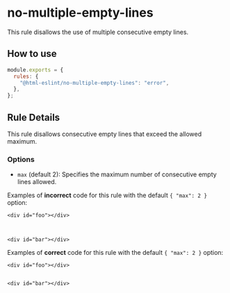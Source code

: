 # no-multiple-empty-lines

This rule disallows the use of multiple consecutive empty lines.

## How to use

```js,.eslintrc.js
module.exports = {
  rules: {
    "@html-eslint/no-multiple-empty-lines": "error",
  },
};
```

## Rule Details

This rule disallows consecutive empty lines that exceed the allowed maximum.

### Options

- `max` (default 2): Specifies the maximum number of consecutive empty lines allowed.

Examples of **incorrect** code for this rule with the default `{ "max": 2 }` option:

<!-- prettier-ignore -->
```html,incorrect
<div id="foo"></div>



<div id="bar"></div>
```

Examples of **correct** code for this rule with the default `{ "max": 2 }` option:

<!-- prettier-ignore -->
```html,correct
<div id="foo"></div>


<div id="bar"></div>
```
